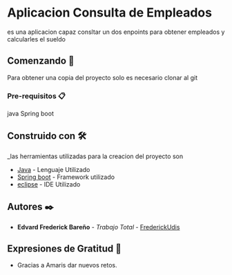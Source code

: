 # Aplicacion Consulta de Empleados

es una aplicacion capaz consltar un dos enpoints para obtener empleados y calcularles el sueldo

## Comenzando 🚀

Para obtener una copia del proyecto solo es necesario clonar al git

### Pre-requisitos 📋

java
Spring boot

## Construido con 🛠️
_las herramientas utilizadas para la creacion del proyecto son

* [Java](https://www.java.com/es/) - Lenguaje Utilizado
* [Spring boot](https://www.docker.com/) - Framework utilizado
* [eclipse](https://www.eclipse.org/downloads/) - IDE Utilizado



## Autores ✒️



* **Edvard Frederick Bareño** - *Trabajo Total* - [FrederickUdis](https://github.com/FrederickUdis)

 



## Expresiones de Gratitud 🎁

* Gracias a Amaris dar nuevos retos.
